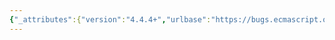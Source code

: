 ```yaml
---
{"_attributes":{"version":"4.4.4+","urlbase":"https://bugs.ecmascript.org/","maintainer":"dherman@mozilla.com"},"bug":{"bug_id":2736,"creation_ts":"2014-04-25 03:14:00 -0700","short_desc":"22.1.5.2.1 %ArrayIteratorPrototype%.next: Align result object creation with Map/LoaderIterator","delta_ts":"2014-06-12 15:38:27 -0700","product":"Draft for 6th Edition","component":"editorial issue","version":"Rev 23: April 5, 2014 Draft","rep_platform":"All","op_sys":"All","bug_status":"RESOLVED","resolution":"FIXED","priority":"Normal","bug_severity":"enhancement","everconfirmed":true,"reporter":{"uid":"andrebargull","name":"André Bargull"},"assigned_to":{"uid":"allen","name":"Allen Wirfs-Brock"},"long_desc":[{"commentid":7919,"comment_count":0,"who":{"uid":"andrebargull","name":"André Bargull"},"bug_when":"2014-04-25 03:14:09 -0700","thetext":"22.1.5.2.1 %ArrayIteratorPrototype%.next(), steps 14-17:\n\nThe final steps in 22.1.5.2.1 could be slightly changed to follow the same structure as in [Map,Loader]IteratorPrototype.next().\n\n\n---\n14. If itemKind is \"key\" then, let result be index.\n15. Else if itemKind is \"value\", then let result be elementValue.\n16. Else\n  a.  Assert: itemKind is \"key+value\".\n  b.  Let result be ArrayCreate(2).\n  c.  Assert: result is a new, well-formed Array object so the following operations will never fail.\n  d.  Call CreateDataProperty(result, \"0\", index).\n  e.  Call CreateDataProperty(result, \"1\", elementValue).\n17. Return CreateIterResultObject(result, false).\n---"},{"commentid":8269,"comment_count":1,"who":{"uid":"allen","name":"Allen Wirfs-Brock"},"bug_when":"2014-05-09 12:51:51 -0700","thetext":"fixed in rev25 editor's draft"},{"commentid":8931,"comment_count":2,"who":{"uid":"allen","name":"Allen Wirfs-Brock"},"bug_when":"2014-06-12 15:38:27 -0700","thetext":"in rev25"}]}}
---
```

